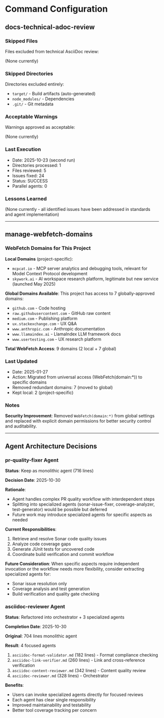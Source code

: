 # Command Configuration

## docs-technical-adoc-review

### Skipped Files

Files excluded from technical AsciiDoc review:

(None currently)

### Skipped Directories

Directories excluded entirely:

- `target/` - Build artifacts (auto-generated)
- `node_modules/` - Dependencies
- `.git/` - Git metadata

### Acceptable Warnings

Warnings approved as acceptable:

(None currently)

### Last Execution

- Date: 2025-10-23 (second run)
- Directories processed: 1
- Files reviewed: 5
- Issues fixed: 24
- Status: SUCCESS
- Parallel agents: 0

### Lessons Learned

(None currently - all identified issues have been addressed in standards and agent implementation)

---

## manage-webfetch-domains

### WebFetch Domains for This Project

**Local Domains** (project-specific):
- `mcpcat.io` - MCP server analytics and debugging tools, relevant for Model Context Protocol development
- `skywork.ai` - AI workspace research platform, legitimate but new service (launched May 2025)

**Global Domains Available**:
This project has access to 7 globally-approved domains:
- `github.com` - Code hosting
- `raw.githubusercontent.com` - GitHub raw content
- `medium.com` - Publishing platform
- `ux.stackexchange.com` - UX Q&A
- `www.anthropic.com` - Anthropic documentation
- `www.llamaindex.ai` - LlamaIndex LLM framework docs
- `www.usertesting.com` - UX research platform

**Total WebFetch Access**: 9 domains (2 local + 7 global)

### Last Updated

- Date: 2025-01-27
- Action: Migrated from universal access (WebFetch(domain:*)) to specific domains
- Removed redundant domains: 7 (moved to global)
- Kept local: 2 (project-specific)

### Notes

**Security Improvement**: Removed `WebFetch(domain:*)` from global settings and replaced with explicit domain permissions for better security control and auditability.

---

## Agent Architecture Decisions

### pr-quality-fixer Agent

**Status**: Keep as monolithic agent (716 lines)

**Decision Date**: 2025-10-30

**Rationale**:
- Agent handles complex PR quality workflow with interdependent steps
- Splitting into specialized agents (sonar-issue-fixer, coverage-analyzer, test-generator) would be possible but deferred
- Future work may introduce specialized agents for specific aspects as needed

**Current Responsibilities**:
1. Retrieve and resolve Sonar code quality issues
2. Analyze code coverage gaps
3. Generate JUnit tests for uncovered code
4. Coordinate build verification and commit workflow

**Future Consideration**:
When specific aspects require independent invocation or the workflow needs more flexibility, consider extracting specialized agents for:
- Sonar issue resolution only
- Coverage analysis and test generation
- Build verification and quality gate checking

### asciidoc-reviewer Agent

**Status**: Refactored into orchestrator + 3 specialized agents

**Completion Date**: 2025-10-30

**Original**: 704 lines monolithic agent

**Result**: 4 focused agents
1. `asciidoc-format-validator.md` (182 lines) - Format compliance checking
2. `asciidoc-link-verifier.md` (260 lines) - Link and cross-reference verification
3. `asciidoc-content-reviewer.md` (342 lines) - Content quality review
4. `asciidoc-reviewer.md` (328 lines) - Orchestrator

**Benefits**:
- Users can invoke specialized agents directly for focused reviews
- Each agent has clear single responsibility
- Improved maintainability and testability
- Better tool coverage tracking per concern

